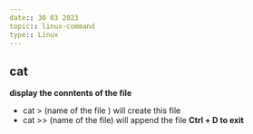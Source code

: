 ```yaml
---
date:: 30 03 2023
topic:: linux-command
type:: Linux
---
```

## cat
**display the conntents of the file**
- cat > (name of the file ) will create this file
- cat >> (name of the file) will append the file 
	**Ctrl + D to exit**

